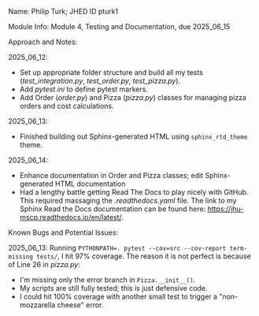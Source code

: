 Name: Philip Turk; JHED ID pturk1

Module Info: Module 4, Testing and Documentation, due 2025_06_15

Approach and Notes:

2025_06_12:
- Set up appropriate folder structure and build all my tests (*test_integration.py*, *test_order.py*, *test_pizza.py*).
- Add *pytest.ini* to define pytest markers.
- Add Order (*order.py*) and Pizza (*pizza.py*) classes for managing pizza orders and cost calculations.

2025_06_13:
- Finished building out Sphinx-generated HTML using `sphinx_rtd_theme` theme.

2025_06_14:
- Enhance documentation in Order and Pizza classes; edit Sphinx-generated HTML documentation
- Had a lengthy battle getting Read The Docs to play nicely with GitHub. This required massaging the *.readthedocs.yaml* file. The link to my Sphinx Read the Docs documentation can be found here: https://jhu-mscp.readthedocs.io/en/latest/.   

Known Bugs and Potential Issues:

2025_06_13: Running `PYTHONPATH=. pytest --cov=src --cov-report term-missing tests/`, I hit 97% coverage. The reason it is not perfect is because of Line 26 in *pizza.py*:
- I'm missing only the error branch in `Pizza.__init__()`.
- My scripts are still fully tested; this is just defensive code.
- I could hit 100% coverage with another small test to trigger a "non-mozzarella cheese" error.

